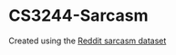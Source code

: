# CS3244-Sarcasm

Created using the [Reddit sarcasm dataset](https://www.kaggle.com/danofer/sarcasm) 
